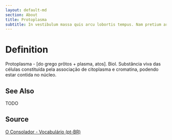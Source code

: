 ```yaml
---
layout: default-md
section: About
title: Protoplasma
subtitle: In vestibulum massa quis arcu lobortis tempus. Nam pretium arcu in odio vulputate luctus.
---
```


# Definition
Protoplasma - [do grego prôtos + plasma, atos]. Biol. Substância viva das células constituída pela associação de citoplasma e cromatina, podendo estar contida no núcleo.

## See Also
TODO

## Source
[O Consolador - Vocabulário (pt-BR)](http://www.oconsolador.com.br/linkfixo/vocabulario/principal.html)
